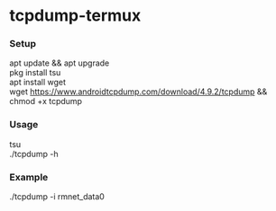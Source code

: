 # tcpdump-termux

### Setup
apt update && apt upgrade \
pkg install tsu \
apt install wget \
wget https://www.androidtcpdump.com/download/4.9.2/tcpdump && chmod +x tcpdump

### Usage
tsu \
./tcpdump -h 

### Example
./tcpdump -i rmnet_data0
